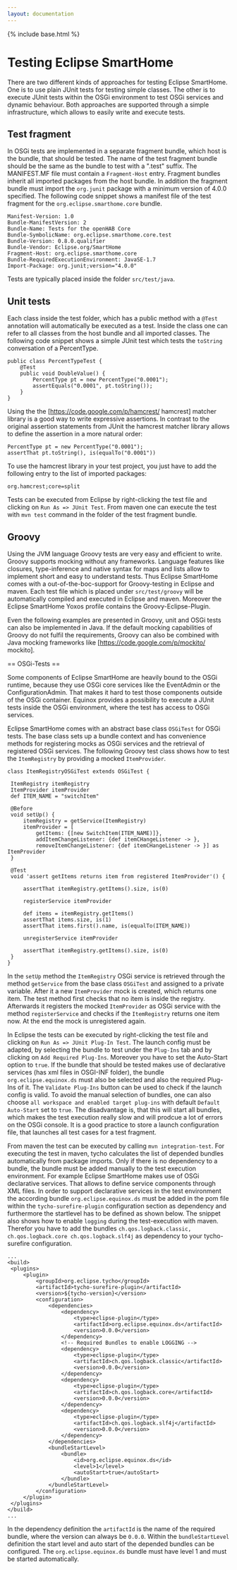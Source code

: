 ```yaml
---
layout: documentation
---
```


{% include base.html %}

Testing Eclipse SmartHome
===
There are two different kinds of approaches for testing Eclipse SmartHome. One is to use plain JUnit tests for testing simple classes. The other is to execute JUnit tests within the OSGi environment to test OSGi services and dynamic behaviour. Both approaches are supported through a simple infrastructure, which allows to easily write and execute tests.

Test fragment
---

In OSGi tests are implemented in a separate fragment bundle, which host is the bundle, that should be tested. The name of the test fragment bundle should be the same as the bundle to test with a ".test" suffix. The MANIFEST.MF file must contain a `Fragment-Host` entry. Fragment bundles inherit all imported packages from the host bundle. In addition the fragment bundle must import the `org.junit` package with a minimum version of 4.0.0 specified. The following code snippet shows a manifest file of the test fragment for the `org.eclipse.smarthome.core` bundle.

	Manifest-Version: 1.0
	Bundle-ManifestVersion: 2
	Bundle-Name: Tests for the openHAB Core
	Bundle-SymbolicName: org.eclipse.smarthome.core.test
	Bundle-Version: 0.8.0.qualifier
	Bundle-Vendor: Eclipse.org/SmartHome
	Fragment-Host: org.eclipse.smarthome.core
	Bundle-RequiredExecutionEnvironment: JavaSE-1.7
	Import-Package: org.junit;version="4.0.0"

Tests are typically placed inside the folder `src/test/java`. 

Unit tests
---

Each class inside the test folder, which has a public method with a `@Test` annotation will automatically be executed as a test. Inside the class one can refer to all classes from the host bundle and all imported classes. The following code snippet shows a simple JUnit test which tests the `toString` conversation of a PercentType.

	public class PercentTypeTest {
    	@Test
    	public void DoubleValue() {
            PercentType pt = new PercentType("0.0001");
            assertEquals("0.0001", pt.toString());
    	}
	}

Using the the [https://code.google.com/p/hamcrest/ hamcrest] matcher library is a good way to write expressive assertions. In contrast to the original assertion statements from JUnit the hamcrest matcher library allows to define the assertion in a more natural order:

	PercentType pt = new PercentType("0.0001");
	assertThat pt.toString(), is(equalTo("0.0001"))

To use the hamcrest library in your test project, you just have to add the following entry to the list of imported packages:

	org.hamcrest;core=split

Tests can be executed from Eclipse by right-clicking the test file and clicking on `Run As => JUnit Test`. From maven one can execute the test with `mvn test` command in the folder of the test fragment bundle.    

Groovy
---

Using the JVM language Groovy tests are very easy and efficient to write. Groovy supports mocking without any frameworks. Language features like closures, type-inference and native syntax for maps and lists allow to implement short and easy to understand tests. Thus Eclipse SmartHome comes with a out-of-the-boc-support for Groovy-testing in Eclipse and maven. Each test file which is placed under `src/test/groovy` will be automatically compiled and executed in Eclipse and maven. Moreover the Eclipse SmartHome Yoxos profile contains the Groovy-Eclipse-Plugin.

Even the following examples are presented in Groovy, unit and OSGi tests can also be implemented in Java. If the default mocking capabilities of Groovy do not fulfil the requirements, Groovy can also be combined with Java mocking frameworks like [https://code.google.com/p/mockito/ mockito]. 

== OSGi-Tests ==

Some components of Eclipse SmartHome are heavily bound to the OSGi runtime, because they use OSGi core services like the EventAdmin or the ConfigurationAdmin. That makes it hard to test those components outside of the OSGi container. Equinox provides a possibility to execute a JUnit tests inside the OSGi environment, where the test has access to OSGi services.

Eclipse SmartHome comes with an abstract base class `OSGiTest` for OSGi tests. The base class sets up a bundle context and has convenience methods for registering mocks as OSGi services and the retrieval of registered OSGi services. The following Groovy test class shows how to test the `ItemRegistry` by providing a mocked `ItemProvider`.
    
	class ItemRegistryOSGiTest extends OSGiTest {
 
     ItemRegistry itemRegistry
     ItemProvider itemProvider
     def ITEM_NAME = "switchItem"
 
     @Before
     void setUp() {
         itemRegistry = getService(ItemRegistry)
         itemProvider = [
             getItems: {[new SwitchItem(ITEM_NAME)]}, 
             addItemChangeListener: {def itemCHangeListener -> },
             removeItemChangeListener: {def itemCHangeListener -> }] as ItemProvider
     }
 
     @Test
     void 'assert getItems returns item from registered ItemProvider'() {
 
         assertThat itemRegistry.getItems().size, is(0)
 
         registerService itemProvider
 
         def items = itemRegistry.getItems()
         assertThat items.size, is(1)
         assertThat items.first().name, is(equalTo(ITEM_NAME))
 
         unregisterService itemProvider
 
         assertThat itemRegistry.getItems().size, is(0)
     }
	}
    
In the `setUp` method the `ItemRegistry` OSGi service is retrieved through the method `getService` from the base class `OSGiTest` and assigned to a private variable. After it a new `ItemProvider` mock is created, which returns one item. The test method first checks that no item is inside the registry. Afterwards it registers the mocked `ItemProvider` as OSGi service with the method `registerService` and checks if the `ItemRegistry` returns one item now. At the end the mock is unregistered again.

In Eclipse the tests can be executed by right-clicking the test file and clicking on `Run As => JUnit Plug-In Test`. The launch config must be adapted, by selecting the bundle to test under the `Plug-Ins` tab and by clicking on `Add Required Plug-Ins`. Moreover you have to set the Auto-Start option to `true`. If the bundle that should be tested makes use of declarative services (has xml files in OSGI-INF folder), the bundle `org.eclipse.equinox.ds` must also be selected and also the required Plug-Ins of it. The `Validate Plug-Ins` button can be used to check if the launch config is valid. To avoid the manual selection of bundles, one can also choose `all workspace and enabled target plug-ins` with default `Default Auto-Start` set to `true`. The disadvantage is, that this will start all bundles, which makes the test execution really slow and will prodcue a lot of errors on the OSGi console. It is a good practice to store a launch configuration file, that launches all test cases for a test fragment.

From maven the test can be executed by calling `mvn integration-test`. For executing the test in maven, tycho calculates the list of depended bundles automatically from package imports. Only if there is no dependency to a bundle, the bundle must be added manually to the test execution environment. For example Eclipse SmartHome makes use of OSGi declarative services. That allows to define service components through XML files. In order to support declarative services in the test environment the according bundle `org.eclipse.equinox.ds` must be added in the pom file within the `tycho-surefire-plugin` configuration section as dependency and furthermore the startlevel has to be defined as shown below. The snippet also shows how to enable `logging` during the test-execution with maven. Therefor you have to add the bundles `ch.qos.logback.classic, ch.qos.logback.core ch.qos.logback.slf4j` as dependency to your tycho-surefire configuration.

	...
	<build>
     <plugins>
         <plugin>
             <groupId>org.eclipse.tycho</groupId>
             <artifactId>tycho-surefire-plugin</artifactId>
             <version>${tycho-version}</version>
             <configuration>
                 <dependencies>
                     <dependency>
                         <type>eclipse-plugin</type>
                         <artifactId>org.eclipse.equinox.ds</artifactId>
                         <version>0.0.0</version>
                     </dependency>
                     <!-- Required Bundles to enable LOGGING -->
                     <dependency>
                         <type>eclipse-plugin</type>
                         <artifactId>ch.qos.logback.classic</artifactId>
                         <version>0.0.0</version>
                     </dependency>
                     <dependency>
                         <type>eclipse-plugin</type>
                         <artifactId>ch.qos.logback.core</artifactId>
                         <version>0.0.0</version>
                     </dependency>
                     <dependency>
                         <type>eclipse-plugin</type>
                         <artifactId>ch.qos.logback.slf4j</artifactId>
                         <version>0.0.0</version>
                     </dependency>
                 </dependencies>
                 <bundleStartLevel>
                     <bundle>
                         <id>org.eclipse.equinox.ds</id>
                         <level>1</level>
                         <autoStart>true</autoStart>
                     </bundle>
                 </bundleStartLevel>
             </configuration>
         </plugin>
     </plugins>
	</build>
	...
    
In the dependency definition the `artifactId` is the name of the required bundle, where the version can always be `0.0.0`. Within the `bundleStartLevel` definition the start level and auto start of the depended bundles can be configured. The `org.eclipse.equinox.ds` bundle must have level 1 and must be started automatically.
